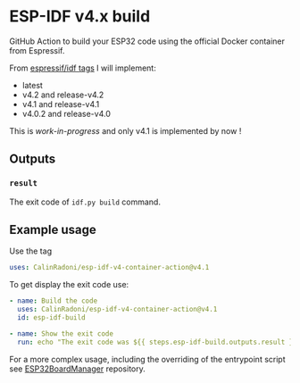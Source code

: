 # ESP-IDF v4.x build

GitHub Action to build your ESP32 code using the official Docker container from Espressif.

From [espressif/idf tags](https://hub.docker.com/r/espressif/idf/tags) I will implement:

- latest
- v4.2 and release-v4.2
- v4.1 and release-v4.1
- v4.0.2 and release-v4.0

This is *work-in-progress* and only v4.1 is implemented by now !

## Outputs

### `result`

The exit code of `idf.py build` command.

## Example usage

Use the tag
```yml
uses: CalinRadoni/esp-idf-v4-container-action@v4.1
```

To get display the exit code use:

```yml
- name: Build the code
  uses: CalinRadoni/esp-idf-v4-container-action@v4.1
  id: esp-idf-build

- name: Show the exit code
  run: echo "The exit code was ${{ steps.esp-idf-build.outputs.result }}"
```

For a more complex usage, including the overriding of the entrypoint script see [ESP32BoardManager](https://github.com/CalinRadoni/ESP32BoardManager) repository.

